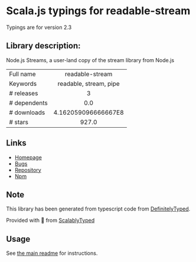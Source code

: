 
# Scala.js typings for readable-stream

Typings are for version 2.3

## Library description:
Node.js Streams, a user-land copy of the stream library from Node.js

|                    |                 |
| ------------------ | :-------------: |
| Full name          | readable-stream |
| Keywords           | readable, stream, pipe |
| # releases         | 3 |
| # dependents       | 0.0 |
| # downloads        | 4.162059096666667E8 |
| # stars            | 927.0 |

## Links
- [Homepage](https://github.com/nodejs/readable-stream)
- [Bugs](https://github.com/nodejs/readable-stream/issues)
- [Repository](https://github.com/nodejs/readable-stream)
- [Npm](https://www.npmjs.com/package/readable-stream)
    


## Note
This library has been generated from typescript code from [DefinitelyTyped](https://definitelytyped.org).

Provided with :purple_heart: from [ScalablyTyped](https://github.com/oyvindberg/ScalablyTyped)

## Usage
See [the main readme](../../readme.md) for instructions.


